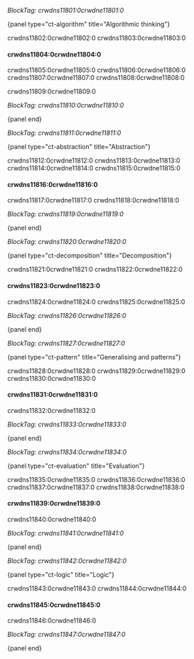 *BlockTag: crwdns11801:0crwdne11801:0*

{panel type="ct-algorithm" title="Algorithmic thinking"}

crwdns11802:0crwdne11802:0 crwdns11803:0crwdne11803:0

#### crwdns11804:0crwdne11804:0

crwdns11805:0crwdne11805:0 crwdns11806:0crwdne11806:0 crwdns11807:0crwdne11807:0 crwdns11808:0crwdne11808:0

crwdns11809:0crwdne11809:0

*BlockTag: crwdns11810:0crwdne11810:0*

{panel end}

*BlockTag: crwdns11811:0crwdne11811:0*

{panel type="ct-abstraction" title="Abstraction"}

crwdns11812:0crwdne11812:0 crwdns11813:0crwdne11813:0 crwdns11814:0crwdne11814:0 crwdns11815:0crwdne11815:0

#### crwdns11816:0crwdne11816:0

crwdns11817:0crwdne11817:0 crwdns11818:0crwdne11818:0

*BlockTag: crwdns11819:0crwdne11819:0*

{panel end}

*BlockTag: crwdns11820:0crwdne11820:0*

{panel type="ct-decomposition" title="Decomposition"}

crwdns11821:0crwdne11821:0 crwdns11822:0crwdne11822:0

#### crwdns11823:0crwdne11823:0

crwdns11824:0crwdne11824:0 crwdns11825:0crwdne11825:0

*BlockTag: crwdns11826:0crwdne11826:0*

{panel end}

*BlockTag: crwdns11827:0crwdne11827:0*

{panel type="ct-pattern" title="Generalising and patterns"}

crwdns11828:0crwdne11828:0 crwdns11829:0crwdne11829:0 crwdns11830:0crwdne11830:0

#### crwdns11831:0crwdne11831:0

crwdns11832:0crwdne11832:0

*BlockTag: crwdns11833:0crwdne11833:0*

{panel end}

*BlockTag: crwdns11834:0crwdne11834:0*

{panel type="ct-evaluation" title="Evaluation"}

crwdns11835:0crwdne11835:0 crwdns11836:0crwdne11836:0 crwdns11837:0crwdne11837:0 crwdns11838:0crwdne11838:0

#### crwdns11839:0crwdne11839:0

crwdns11840:0crwdne11840:0

*BlockTag: crwdns11841:0crwdne11841:0*

{panel end}

*BlockTag: crwdns11842:0crwdne11842:0*

{panel type="ct-logic" title="Logic"}

crwdns11843:0crwdne11843:0 crwdns11844:0crwdne11844:0

#### crwdns11845:0crwdne11845:0

crwdns11846:0crwdne11846:0

*BlockTag: crwdns11847:0crwdne11847:0*

{panel end}